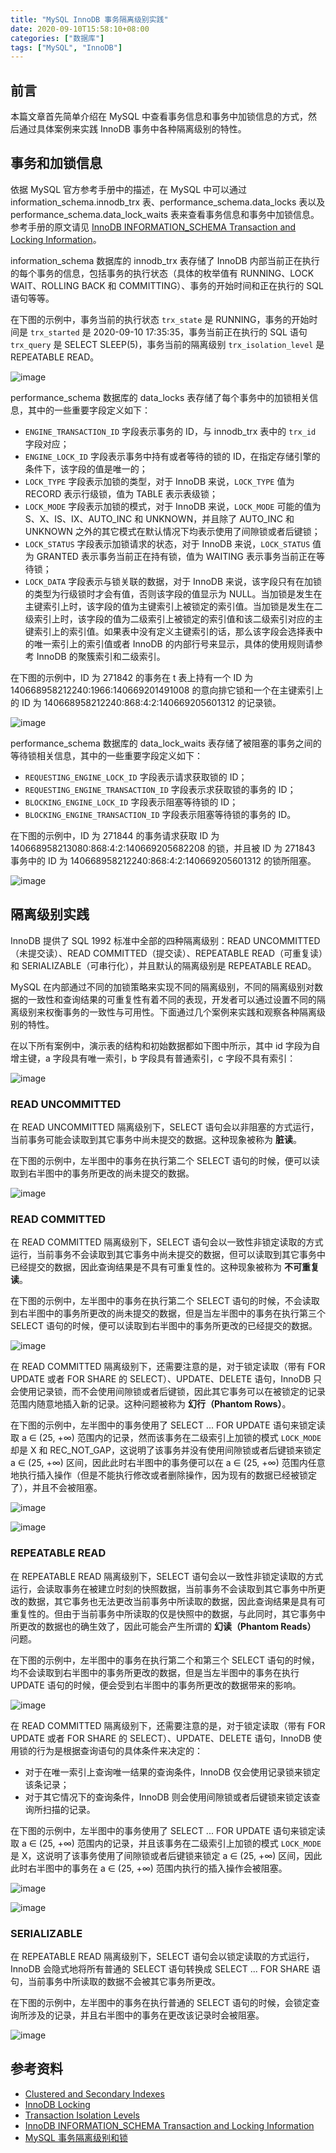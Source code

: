 ```yaml
---
title: "MySQL InnoDB 事务隔离级别实践"
date: 2020-09-10T15:58:10+08:00
categories: ["数据库"]
tags: ["MySQL", "InnoDB"]
---
```


## 前言

本篇文章首先简单介绍在 MySQL 中查看事务信息和事务中加锁信息的方式，然后通过具体案例来实践 InnoDB 事务中各种隔离级别的特性。<!--more-->

<!--
本篇文章首先简单介绍 InnoDB 中聚簇索引和二级索引的概念和对应的数据结构，然后介绍在 MySQL 中查看事务信息和事务中加锁信息的方式，最后通过具体案例来实践 InnoDB 事务中各种隔离级别的特性。

## 聚簇索引和二级索引
-->

## 事务和加锁信息

依据 MySQL 官方参考手册中的描述，在 MySQL 中可以通过 information_schema.innodb_trx 表、performance_schema.data_locks 表以及 performance_schema.data_lock_waits 表来查看事务信息和事务中加锁信息。参考手册的原文请见 [InnoDB INFORMATION_SCHEMA Transaction and Locking Information](https://dev.mysql.com/doc/refman/8.0/en/innodb-information-schema-transactions.html)。

information_schema 数据库的 innodb_trx 表存储了 InnoDB 内部当前正在执行的每个事务的信息，包括事务的执行状态（具体的枚举值有 RUNNING、LOCK WAIT、ROLLING BACK 和 COMMITTING）、事务的开始时间和正在执行的 SQL 语句等等。

在下图的示例中，事务当前的执行状态 `trx_state` 是 RUNNING，事务的开始时间是 `trx_started` 是 2020-09-10 17:35:35，事务当前正在执行的 SQL 语句 `trx_query` 是 SELECT SLEEP(5)，事务当前的隔离级别 `trx_isolation_level` 是 REPEATABLE READ。

![image](/images/mysql-innodb-transaction-isolation-level/information_schema-innodb_trx.png)

performance_schema 数据库的 data_locks 表存储了每个事务中的加锁相关信息，其中的一些重要字段定义如下：

- `ENGINE_TRANSACTION_ID` 字段表示事务的 ID，与 innodb_trx 表中的 `trx_id` 字段对应；
- `ENGINE_LOCK_ID` 字段表示事务中持有或者等待的锁的 ID，在指定存储引擎的条件下，该字段的值是唯一的；
- `LOCK_TYPE` 字段表示加锁的类型，对于 InnoDB 来说，`LOCK_TYPE` 值为 RECORD 表示行级锁，值为 TABLE 表示表级锁；
- `LOCK_MODE` 字段表示加锁的模式，对于 InnoDB 来说，`LOCK_MODE` 可能的值为 S、X、IS、IX、AUTO_INC 和 UNKNOWN，并且除了 AUTO_INC 和 UNKNOWN 之外的其它模式在默认情况下均表示使用了间隙锁或者后键锁；
- `LOCK_STATUS` 字段表示加锁请求的状态，对于 InnoDB 来说，`LOCK_STATUS` 值为 GRANTED 表示事务当前正在持有锁，值为 WAITING 表示事务当前正在等待锁；
- `LOCK_DATA` 字段表示与锁关联的数据，对于 InnoDB 来说，该字段只有在加锁的类型为行级锁时才会有值，否则该字段的值显示为 NULL。当加锁是发生在主键索引上时，该字段的值为主键索引上被锁定的索引值。当加锁是发生在二级索引上时，该字段的值为二级索引上被锁定的索引值和该二级索引对应的主键索引上的索引值。如果表中没有定义主键索引的话，那么该字段会选择表中的唯一索引上的索引值或者 InnoDB 的内部行号来显示，具体的使用规则请参考 InnoDB 的聚簇索引和二级索引。

在下图的示例中，ID 为 271842 的事务在 t 表上持有一个 ID 为 140668958212240:1966:140669201491008 的意向排它锁和一个在主键索引上的 ID 为 140668958212240:868:4:2:140669205601312 的记录锁。

![image](/images/mysql-innodb-transaction-isolation-level/performance_schema-data_locks.png)

performance_schema 数据库的 data_lock_waits 表存储了被阻塞的事务之间的等待锁相关信息，其中的一些重要字段定义如下：

- `REQUESTING_ENGINE_LOCK_ID` 字段表示请求获取锁的 ID；
- `REQUESTING_ENGINE_TRANSACTION_ID` 字段表示求获取锁的事务的 ID；
- `BLOCKING_ENGINE_LOCK_ID` 字段表示阻塞等待锁的 ID；
- `BLOCKING_ENGINE_TRANSACTION_ID` 字段表示阻塞等待锁的事务的 ID。

在下图的示例中，ID 为 271844 的事务请求获取 ID 为 140668958213080:868:4:2:140669205682208 的锁，并且被 ID 为 271843 事务中的 ID 为 140668958212240:868:4:2:140669205601312 的锁所阻塞。

![image](/images/mysql-innodb-transaction-isolation-level/performance_schema-data_lock_waits.png)

## 隔离级别实践

InnoDB 提供了 SQL 1992 标准中全部的四种隔离级别：READ UNCOMMITTED（未提交读）、READ COMMITTED（提交读）、REPEATABLE READ（可重复读）和 SERIALIZABLE（可串行化），并且默认的隔离级别是 REPEATABLE READ。

MySQL 在内部通过不同的加锁策略来实现不同的隔离级别，不同的隔离级别对数据的一致性和查询结果的可重复性有着不同的表现，开发者可以通过设置不同的隔离级别来权衡事务的一致性与可用性。下面通过几个案例来实践和观察各种隔离级别的特性。

在以下所有案例中，演示表的结构和初始数据都如下图中所示，其中 id 字段为自增主键，a 字段具有唯一索引，b 字段具有普通索引，c 字段不具有索引：

![image](/images/mysql-innodb-transaction-isolation-level/init-table-and-data.png)

### READ UNCOMMITTED

在 READ UNCOMMITTED 隔离级别下，SELECT 语句会以非阻塞的方式运行，当前事务可能会读取到其它事务中尚未提交的数据。这种现象被称为 **脏读**。

在下图的示例中，左半图中的事务在执行第二个 SELECT 语句的时候，便可以读取到右半图中的事务所更改的尚未提交的数据。

![image](/images/mysql-innodb-transaction-isolation-level/read-uncommitted.png)

### READ COMMITTED

在 READ COMMITTED 隔离级别下，SELECT 语句会以一致性非锁定读取的方式运行，当前事务不会读取到其它事务中尚未提交的数据，但可以读取到其它事务中已经提交的数据，因此查询结果是不具有可重复性的。这种现象被称为 **不可重复读**。

在下图的示例中，左半图中的事务在执行第二个 SELECT 语句的时候，不会读取到右半图中的事务所更改的尚未提交的数据，但是当左半图中的事务在执行第三个 SELECT 语句的时候，便可以读取到右半图中的事务所更改的已经提交的数据。

![image](/images/mysql-innodb-transaction-isolation-level/read-committed.png)

在 READ COMMITTED 隔离级别下，还需要注意的是，对于锁定读取（带有 FOR UPDATE 或者 FOR SHARE 的 SELECT）、UPDATE、DELETE 语句，InnoDB 只会使用记录锁，而不会使用间隙锁或者后键锁，因此其它事务可以在被锁定的记录范围内随意地插入新的记录。这种问题被称为 **幻行（Phantom Rows）**。

在下图的示例中，左半图中的事务使用了 SELECT ... FOR UPDATE 语句来锁定读取 a ∈ (25, +∞) 范围内的记录，然而该事务在二级索引上加锁的模式 `LOCK_MODE` 却是 X 和 REC_NOT_GAP，这说明了该事务并没有使用间隙锁或者后键锁来锁定 a ∈ (25, +∞) 区间，因此此时右半图中的事务便可以在 a ∈ (25, +∞) 范围内任意地执行插入操作（但是不能执行修改或者删除操作，因为现有的数据已经被锁定了），并且不会被阻塞。

![image](/images/mysql-innodb-transaction-isolation-level/read-committed-phantom-rows-1.png)

![image](/images/mysql-innodb-transaction-isolation-level/read-committed-phantom-rows-2.png)

### REPEATABLE READ

在 REPEATABLE READ 隔离级别下，SELECT 语句会以一致性非锁定读取的方式运行，会读取事务在被建立时刻的快照数据，当前事务不会读取到其它事务中所更改的数据，其它事务也无法更改当前事务中所读取的数据，因此查询结果是具有可重复性的。但由于当前事务中所读取的仅是快照中的数据，与此同时，其它事务中所更改的数据也的确生效了，因此可能会产生所谓的 **幻读（Phantom Reads）** 问题。

在下图的示例中，左半图中的事务在执行第二个和第三个 SELECT 语句的时候，均不会读取到右半图中的事务所更改的数据，但是当左半图中的事务在执行 UPDATE 语句的时候，便会受到右半图中的事务所更改的数据带来的影响。

![image](/images/mysql-innodb-transaction-isolation-level/repeatable-read.png)

在 READ COMMITTED 隔离级别下，还需要注意的是，对于锁定读取（带有 FOR UPDATE 或者 FOR SHARE 的 SELECT）、UPDATE、DELETE 语句，InnoDB 使用锁的行为是根据查询语句的具体条件来决定的：

- 对于在唯一索引上查询唯一结果的查询条件，InnoDB 仅会使用记录锁来锁定该条记录；
- 对于其它情况下的查询条件，InnoDB 则会使用间隙锁或者后键锁来锁定该查询所扫描的记录。

在下图的示例中，左半图中的事务使用了 SELECT ... FOR UPDATE 语句来锁定读取 a ∈ (25, +∞) 范围内的记录，并且该事务在二级索引上加锁的模式 `LOCK_MODE` 是 X，这说明了该事务使用了间隙锁或者后键锁来锁定 a ∈ (25, +∞) 区间，因此此时右半图中的事务在 a ∈ (25, +∞) 范围内执行的插入操作会被阻塞。

![image](/images/mysql-innodb-transaction-isolation-level/repeatable-read-phantom-reads-1.png)

![image](/images/mysql-innodb-transaction-isolation-level/repeatable-read-phantom-reads-2.png)

### SERIALIZABLE

在 REPEATABLE READ 隔离级别下，SELECT 语句会以锁定读取的方式运行，InnoDB 会隐式地将所有普通的 SELECT 语句转换成 SELECT ... FOR SHARE 语句，当前事务中所读取的数据不会被其它事务所更改。

在下图的示例中，左半图中的事务在执行普通的 SELECT 语句的时候，会锁定查询所涉及的记录，并且右半图中的事务在更改该记录时会被阻塞。

![image](/images/mysql-innodb-transaction-isolation-level/serializable.png)

## 参考资料

- [Clustered and Secondary Indexes](https://dev.mysql.com/doc/refman/8.0/en/innodb-index-types.html)
- [InnoDB Locking](https://dev.mysql.com/doc/refman/8.0/en/innodb-locking.html)
- [Transaction Isolation Levels](https://dev.mysql.com/doc/refman/8.0/en/innodb-transaction-isolation-levels.html)
- [InnoDB INFORMATION_SCHEMA Transaction and Locking Information](https://dev.mysql.com/doc/refman/8.0/en/innodb-information-schema-transactions.html)
- [MySQL 事务隔离级别和锁](https://developer.ibm.com/zh/technologies/databases/articles/os-mysql-transaction-isolation-levels-and-locks/)
